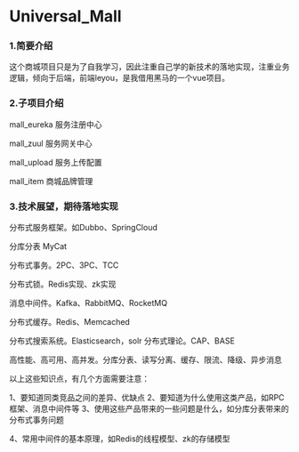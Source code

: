 # Universal_Mall

### 1.简要介绍

这个商城项目只是为了自我学习，因此注重自己学的新技术的落地实现，注重业务逻辑，倾向于后端，前端leyou，是我借用黑马的一个vue项目。

### 2.子项目介绍

mall_eureka        服务注册中心

mall_zuul             服务网关中心

mall_upload        服务上传配置

mall_item             商城品牌管理

### 3.技术展望，期待落地实现

分布式服务框架。如Dubbo、SpringCloud

分库分表  MyCat

分布式事务。2PC、3PC、TCC

分布式锁。Redis实现、zk实现

消息中间件。Kafka、RabbitMQ、RocketMQ

分布式缓存。Redis、Memcached

分布式搜索系统。Elasticsearch，solr
分布式理论。CAP、BASE

高性能、高可用、高并发。分库分表、读写分离、缓存、限流、降级、异步消息

以上这些知识点，有几个方面需要注意：

1、要知道同类竞品之间的差异、优缺点
2、要知道为什么使用这类产品，如RPC框架、消息中间件等
3、使用这些产品带来的一些问题是什么，如分库分表带来的分布式事务问题

4、常用中间件的基本原理，如Redis的线程模型、zk的存储模型
